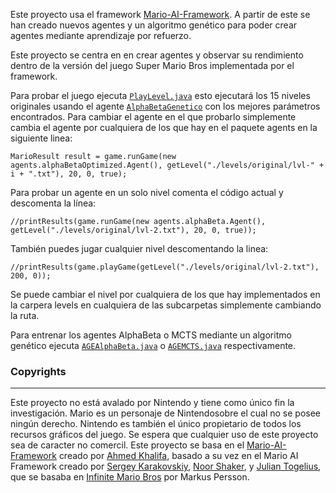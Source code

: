 Este proyecto usa el framework [Mario-AI-Framework](https://github.com/amidos2006/Mario-AI-Framework). A partir de este se han creado nuevos agentes y un algoritmo genético para poder crear agentes mediante aprendizaje por refuerzo.

Este proyecto se centra en en crear agentes y observar su rendimiento dentro de la versión del juego Super Mario Bros implementada por el framework.

Para probar el juego ejecuta [`PlayLevel.java`](https://github.com/carroyo23/tfg/blob/master/src/PlayLevel.java) esto ejecutará los 15 niveles originales usando el agente [`AlphaBetaGenetico`](https://github.com/carroyo23/tfg/blob/master/src/agents/alphaBetaGenetico/Agent.java) con los mejores parámetros encontrados.
Para cambiar el agente en el que probarlo simplemente cambia el agente por cualquiera de los que hay en el paquete agents en la siguiente linea:
```
MarioResult result = game.runGame(new agents.alphaBetaOptimized.Agent(), getLevel("./levels/original/lvl-" + i + ".txt"), 20, 0, true);
```

Para probar un agente en un solo nivel comenta el código actual y descomenta la línea:
```
//printResults(game.runGame(new agents.alphaBeta.Agent(), getLevel("./levels/original/lvl-2.txt"), 20, 0, true));
```

También puedes jugar cualquier nivel descomentando la linea:
```
//printResults(game.playGame(getLevel("./levels/original/lvl-2.txt"), 200, 0));
```

Se puede cambiar el nivel por cualquiera de los que hay implementados en la carpera levels en cualquiera de las subcarpetas simplemente cambiando la ruta.

Para entrenar los agentes AlphaBeta o MCTS mediante un algoritmo genético ejecuta [`AGEAlphaBeta.java`](https://github.com/carroyo23/tfg/blob/master/src/geneticos/AGEAlphaBeta.java) o [`AGEMCTS.java`](https://github.com/carroyo23/tfg/blob/master/src/geneticos/AGEMCTS.java) respectivamente.

<h3 id="copyrights">Copyrights</h3>

------
Este proyecto no está avalado por Nintendo y tiene como único fin la investigación. Mario es un personaje de Nintendosobre el cual no se posee ningún derecho. Nintendo es también el único propietario de todos los recursos gráficos del juego. Se espera que cualquier uso de este proyecto sea de caracter no comercil. Este proyecto se basa en el [Mario-AI-Framework](https://github.com/amidos2006/Mario-AI-Framework) creado por [Ahmed Khalifa](https://scholar.google.com/citations?user=DRcyg5kAAAAJ&hl=en), basado a su vez en el Mario AI Framework creado por [Sergey Karakovskiy](https://scholar.google.se/citations?user=6cEAqn8AAAAJ&hl=en), [Noor Shaker](https://scholar.google.com/citations?user=OK9tw1AAAAAJ&hl=en), y [Julian Togelius](https://scholar.google.com/citations?user=lr4I9BwAAAAJ&hl=en), que se basaba en [Infinite Mario Bros](https://fantendo.fandom.com/wiki/Infinite_Mario_Bros.) por Markus Persson.